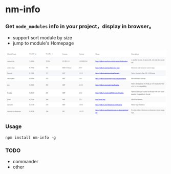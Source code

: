 # nm-info

### Get `node_modules` info in your project，display in browser。
- support sort module by size
- jump to module's Homepage


![](./preview.png)

### Usage

```
npm install nm-info -g
```


### TODO
- commander
- other 
